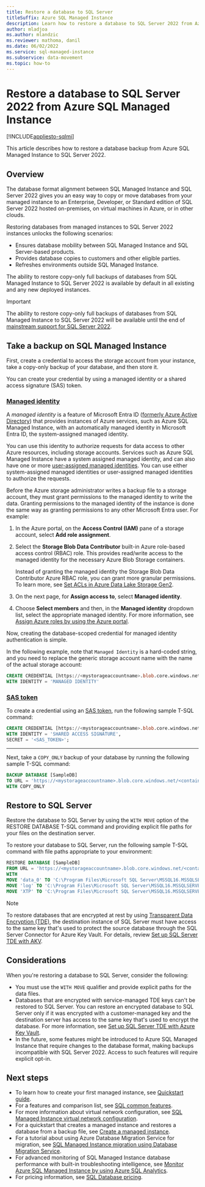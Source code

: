 ```yaml
---
title: Restore a database to SQL Server
titleSuffix: Azure SQL Managed Instance
description: Learn how to restore a database to SQL Server 2022 from Azure SQL Managed Instance.
author: mladjoa
ms.author: mlandzic
ms.reviewer: mathoma, danil
ms.date: 06/02/2022
ms.service: sql-managed-instance
ms.subservice: data-movement
ms.topic: how-to
---
```


# Restore a database to SQL Server 2022 from Azure SQL Managed Instance

[!INCLUDE[appliesto-sqlmi](../includes/appliesto-sqlmi.md)]

This article describes how to restore a database backup from Azure SQL Managed Instance to SQL Server 2022. 

## Overview

The database format alignment between SQL Managed Instance and SQL Server 2022 gives you an easy way to copy or move databases from your managed instance to an Enterprise, Developer, or Standard edition of SQL Server 2022 hosted on-premises, on virtual machines in Azure, or in other clouds. 

Restoring databases from managed instances to SQL Server 2022 instances unlocks the following scenarios:

- Ensures database mobility between SQL Managed Instance and SQL Server-based products.
- Provides database copies to customers and other eligible parties. 
- Refreshes environments outside SQL Managed Instance.

The ability to restore copy-only full backups of databases from SQL Managed Instance to SQL Server 2022 is available by default in all existing and any new deployed instances.

> [!IMPORTANT]
> The ability to restore copy-only full backups of databases from SQL Managed Instance to SQL Server 2022 will be available until the end of [mainstream support for SQL Server 2022](/lifecycle/products/sql-server-2022).

## Take a backup on SQL Managed Instance 

First, create a credential to access the storage account from your instance, take a copy-only backup of your database, and then store it. 

You can create your credential by using a managed identity or a shared access signature (SAS) token. 

### [Managed identity](#tab/managed-identity)

A *managed identity* is a feature of Microsoft Entra ID ([formerly Azure Active Directory](/azure/active-directory/fundamentals/new-name)) that provides instances of Azure services, such as Azure SQL Managed Instance, with an automatically managed identity in Microsoft Entra ID, the system-assigned managed identity. 

You can use this identity to authorize requests for data access to other Azure resources, including storage accounts. Services such as Azure SQL Managed Instance have a system assigned managed identity, and can also have one or more [user-assigned managed identities](authentication-azure-ad-user-assigned-managed-identity-create-managed-instance.md). You can use either system-assigned managed identities or user-assigned managed identities to authorize the requests.

Before the Azure storage administrator writes a backup file to a storage account, they must grant permissions to the managed identity to write the data. Granting permissions to the managed identity of the instance is done the same way as granting permissions to any other Microsoft Entra user. For example:

1. In the Azure portal, on the **Access Control (IAM)** pane of a storage account, select **Add role assignment**.  
1. Select the **Storage Blob Data Contributor** built-in Azure role-based access control (RBAC) role. This provides read/write access to the managed identity for the necessary Azure Blob Storage containers.
   
    Instead of granting the managed identity the Storage Blob Data Contributor Azure RBAC role, you can grant more granular permissions. To learn more, see [Set ACLs in Azure Data Lake Storage Gen2](/azure/storage/blobs/data-lake-storage-explorer-acl).
1. On the next page, for **Assign access to**, select **Managed identity**. 
1. Choose **Select members** and then, in the **Managed identity** dropdown list, select the appropriate managed identity. For more information, see [Assign Azure roles by using the Azure portal](/azure/role-based-access-control/role-assignments-portal).

Now, creating the database-scoped credential for managed identity authentication is simple. 

In the following example, note that `Managed Identity` is a hard-coded string, and you need to replace the generic storage account name with the name of the actual storage account: 

```sql
CREATE CREDENTIAL [https://<mystorageaccountname>.blob.core.windows.net/<containername>] 
WITH IDENTITY = 'MANAGED IDENTITY'  
```
### [SAS token](#tab/sas-token)

To create a credential using an [SAS token](/sql/relational-databases/tutorial-use-azure-blob-storage-service-with-sql-server-2016), run the following sample T-SQL command: 

```sql
CREATE CREDENTIAL [https://<mystorageaccountname>.blob.core.windows.net/<containername>] 
WITH IDENTITY = 'SHARED ACCESS SIGNATURE',
SECRET = '<SAS_TOKEN>';
```

---

Next, take a `COPY_ONLY` backup of your database by running the following sample T-SQL command: 


```sql 
BACKUP DATABASE [SampleDB]
TO URL = 'https://<mystorageaccountname>.blob.core.windows.net/<containername>/SampleDB.bak'
WITH COPY_ONLY
```


## Restore to SQL Server 

Restore the database to SQL Server by using the `WITH MOVE` option of the RESTORE DATABASE T-SQL command and providing explicit file paths for your files on the destination server.

To restore your database to SQL Server, run the following sample T-SQL command with file paths appropriate to your environment: 

```sql
RESTORE DATABASE [SampleDB]
FROM URL = 'https://<mystorageaccountname>.blob.core.windows.net/<containername>/SampleDB.bak'
WITH
MOVE 'data_0' TO 'C:\Program Files\Microsoft SQL Server\MSSQL16.MSSQLSERVER\MSSQL\DATA\SampleDB_data_0.mdf',
MOVE 'log' TO 'C:\Program Files\Microsoft SQL Server\MSSQL16.MSSQLSERVER\MSSQL\DATA\SampleDBlog.ldf',
MOVE 'XTP' TO 'C:\Program Files\Microsoft SQL Server\MSSQL16.MSSQLSERVER\MSSQL\DATA\SampleDB_xtp.xtp'
```

> [!NOTE]
> To restore databases that are encrypted at rest by using [Transparent Data Encryption (TDE)](../database/transparent-data-encryption-tde-overview.md), the destination instance of SQL Server must have access to the same key that's used to protect the source database through the SQL Server Connector for Azure Key Vault. For details, review [Set up SQL Server TDE with AKV](/sql/relational-databases/security/encryption/setup-steps-for-extensible-key-management-using-the-azure-key-vault).

## Considerations

When you're restoring a database to SQL Server, consider the following:

- You must use the `WITH MOVE` qualifier and provide explicit paths for the data files. 
- Databases that are encrypted with service-managed TDE keys can't be restored to SQL Server. You can restore an encrypted database to SQL Server only if it was encrypted with a customer-managed key and the destination server has access to the same key that's used to encrypt the database. For more information, see [Set up SQL Server TDE with Azure Key Vault](/sql/relational-databases/security/encryption/setup-steps-for-extensible-key-management-using-the-azure-key-vault). 
- In the future, some features might be introduced to Azure SQL Managed Instance that require changes to the database format, making backups incompatible with SQL Server 2022. Access to such features will require explicit opt-in. 

## Next steps

- To learn how to create your first managed instance, see [Quickstart guide](instance-create-quickstart.md).
- For a features and comparison list, see [SQL common features](../database/features-comparison.md).
- For more information about virtual network configuration, see [SQL Managed Instance virtual network configuration](connectivity-architecture-overview.md).
- For a quickstart that creates a managed instance and restores a database from a backup file, see [Create a managed instance](instance-create-quickstart.md).
- For a tutorial about using Azure Database Migration Service for migration, see [SQL Managed Instance migration using Database Migration Service](/azure/dms/tutorial-sql-server-to-managed-instance).
- For advanced monitoring of SQL Managed Instance database performance with built-in troubleshooting intelligence, see [Monitor Azure SQL Managed Instance by using Azure SQL Analytics](/azure/azure-monitor/insights/azure-sql).
- For pricing information, see [SQL Database pricing](https://azure.microsoft.com/pricing/details/sql-database/managed/).

